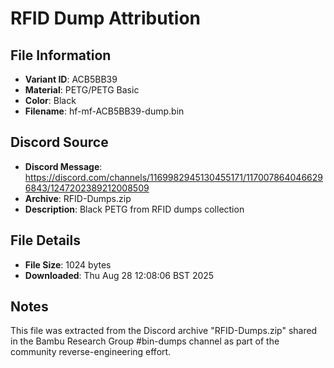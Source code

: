 # RFID Dump Attribution

## File Information
- **Variant ID**: ACB5BB39
- **Material**: PETG/PETG Basic
- **Color**: Black
- **Filename**: hf-mf-ACB5BB39-dump.bin

## Discord Source
- **Discord Message**: https://discord.com/channels/1169982945130455171/1170078640466296843/1247202389212008509
- **Archive**: RFID-Dumps.zip
- **Description**: Black PETG from RFID dumps collection

## File Details
- **File Size**: 1024 bytes
- **Downloaded**: Thu Aug 28 12:08:06 BST 2025

## Notes
This file was extracted from the Discord archive "RFID-Dumps.zip" shared in the Bambu Research Group #bin-dumps channel as part of the community reverse-engineering effort.
